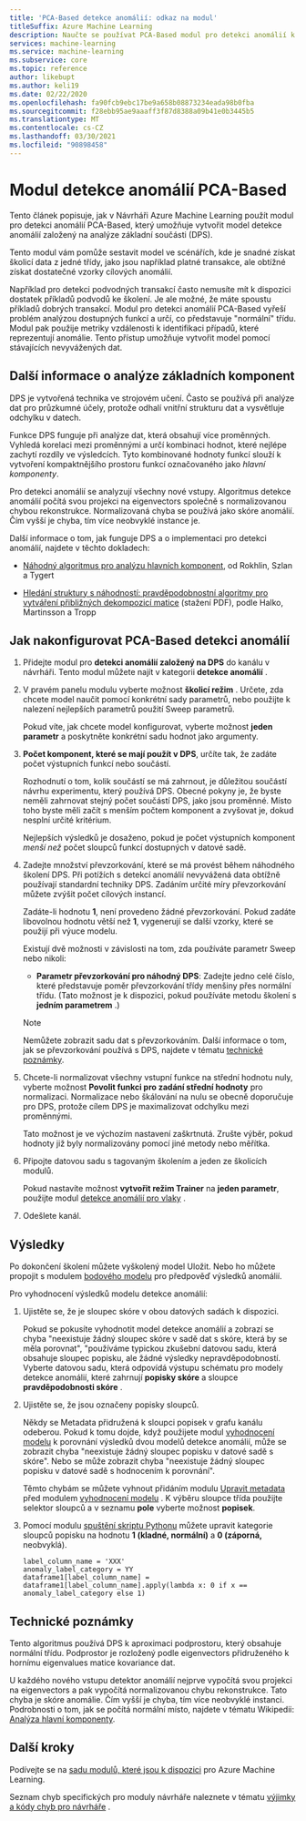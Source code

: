 ```yaml
---
title: 'PCA-Based detekce anomálií: odkaz na modul'
titleSuffix: Azure Machine Learning
description: Naučte se používat PCA-Based modul pro detekci anomálií k vytvoření modelu detekce anomálií založeného na analýze základní součásti (DPS).
services: machine-learning
ms.service: machine-learning
ms.subservice: core
ms.topic: reference
author: likebupt
ms.author: keli19
ms.date: 02/22/2020
ms.openlocfilehash: fa90fcb9ebc17be9a658b08873234eada98b0fba
ms.sourcegitcommit: f28ebb95ae9aaaff3f87d8388a09b41e0b3445b5
ms.translationtype: MT
ms.contentlocale: cs-CZ
ms.lasthandoff: 03/30/2021
ms.locfileid: "90898458"
---
```

# <a name="pca-based-anomaly-detection-module"></a>Modul detekce anomálií PCA-Based

Tento článek popisuje, jak v Návrháři Azure Machine Learning použít modul pro detekci anomálií PCA-Based, který umožňuje vytvořit model detekce anomálií založený na analýze základní součásti (DPS).

Tento modul vám pomůže sestavit model ve scénářích, kde je snadné získat školicí data z jedné třídy, jako jsou například platné transakce, ale obtížné získat dostatečné vzorky cílových anomálií. 

Například pro detekci podvodných transakcí často nemusíte mít k dispozici dostatek příkladů podvodů ke školení. Je ale možné, že máte spoustu příkladů dobrých transakcí. Modul pro detekci anomálií PCA-Based vyřeší problém analýzou dostupných funkcí a určí, co představuje "normální" třídu. Modul pak použije metriky vzdálenosti k identifikaci případů, které reprezentují anomálie. Tento přístup umožňuje vytvořit model pomocí stávajících nevyvážených dat.

## <a name="more-about-principal-component-analysis"></a>Další informace o analýze základních komponent

DPS je vytvořená technika ve strojovém učení. Často se používá při analýze dat pro průzkumné účely, protože odhalí vnitřní strukturu dat a vysvětluje odchylku v datech.

Funkce DPS funguje při analýze dat, která obsahují více proměnných. Vyhledá korelaci mezi proměnnými a určí kombinaci hodnot, které nejlépe zachytí rozdíly ve výsledcích. Tyto kombinované hodnoty funkcí slouží k vytvoření kompaktnějšího prostoru funkcí označovaného jako *hlavní komponenty*.

Pro detekci anomálií se analyzují všechny nové vstupy. Algoritmus detekce anomálií počítá svou projekci na eigenvectors společně s normalizovanou chybou rekonstrukce. Normalizovaná chyba se používá jako skóre anomálií. Čím vyšší je chyba, tím více neobvyklé instance je.

Další informace o tom, jak funguje DPS a o implementaci pro detekci anomálií, najdete v těchto dokladech:

- [Náhodný algoritmus pro analýzu hlavních komponent](https://arxiv.org/abs/0809.2274), od Rokhlin, Szlan a Tygert

- [Hledání struktury s náhodností: pravděpodobnostní algoritmy pro vytváření přibližných dekompozicí matice](http://users.cms.caltech.edu/~jtropp/papers/HMT11-Finding-Structure-SIREV.pdf) (stažení PDF), podle Halko, Martinsson a Tropp

## <a name="how-to-configure-pca-based-anomaly-detection"></a>Jak nakonfigurovat PCA-Based detekci anomálií

1. Přidejte modul pro **detekci anomálií založený na DPS** do kanálu v návrháři. Tento modul můžete najít v kategorii **detekce anomálií** .

2. V pravém panelu modulu vyberte možnost **školicí režim** . Určete, zda chcete model naučit pomocí konkrétní sady parametrů, nebo použijte k nalezení nejlepších parametrů použití Sweep parametrů.

    Pokud víte, jak chcete model konfigurovat, vyberte možnost **jeden parametr** a poskytněte konkrétní sadu hodnot jako argumenty.

3. **Počet komponent, které se mají použít v DPS**, určíte tak, že zadáte počet výstupních funkcí nebo součástí.

    Rozhodnutí o tom, kolik součástí se má zahrnout, je důležitou součástí návrhu experimentu, který používá DPS. Obecné pokyny je, že byste neměli zahrnovat stejný počet součástí DPS, jako jsou proměnné. Místo toho byste měli začít s menším počtem komponent a zvyšovat je, dokud nesplní určité kritérium.

    Nejlepších výsledků je dosaženo, pokud je počet výstupních komponent *menší než* počet sloupců funkcí dostupných v datové sadě.

4. Zadejte množství převzorkování, které se má provést během náhodného školení DPS. Při potížích s detekcí anomálií nevyvážená data obtížně používají standardní techniky DPS. Zadáním určité míry převzorkování můžete zvýšit počet cílových instancí.

    Zadáte-li hodnotu **1**, není provedeno žádné převzorkování. Pokud zadáte libovolnou hodnotu větší než **1**, vygenerují se další vzorky, které se použijí při výuce modelu.

    Existují dvě možnosti v závislosti na tom, zda používáte parametr Sweep nebo nikoli:

    - **Parametr převzorkování pro náhodný DPS**: Zadejte jedno celé číslo, které představuje poměr převzorkování třídy menšiny přes normální třídu. (Tato možnost je k dispozici, pokud používáte metodu školení s **jedním parametrem** .)

    > [!NOTE]
    > Nemůžete zobrazit sadu dat s převzorkováním. Další informace o tom, jak se převzorkování používá s DPS, najdete v tématu [technické poznámky](#technical-notes).

5. Chcete-li normalizovat všechny vstupní funkce na střední hodnotu nuly, vyberte možnost **Povolit funkci pro zadání střední hodnoty** pro normalizaci. Normalizace nebo škálování na nulu se obecně doporučuje pro DPS, protože cílem DPS je maximalizovat odchylku mezi proměnnými.

    Tato možnost je ve výchozím nastavení zaškrtnutá. Zrušte výběr, pokud hodnoty již byly normalizovány pomocí jiné metody nebo měřítka.

6. Připojte datovou sadu s tagovaným školením a jeden ze školicích modulů.

   Pokud nastavíte možnost **vytvořit režim Trainer** na **jeden parametr**, použijte modul [detekce anomálií pro vlaky](train-anomaly-detection-model.md) .

7. Odešlete kanál.

## <a name="results"></a>Výsledky

Po dokončení školení můžete vyškolený model Uložit. Nebo ho můžete propojit s modulem [bodového modelu](score-model.md) pro předpověď výsledků anomálií.

Pro vyhodnocení výsledků modelu detekce anomálií:

1. Ujistěte se, že je sloupec skóre v obou datových sadách k dispozici.

    Pokud se pokusíte vyhodnotit model detekce anomálií a zobrazí se chyba "neexistuje žádný sloupec skóre v sadě dat s skóre, která by se měla porovnat", "používáme typickou zkušební datovou sadu, která obsahuje sloupec popisku, ale žádné výsledky nepravděpodobností. Vyberte datovou sadu, která odpovídá výstupu schématu pro modely detekce anomálií, které zahrnují **popisky skóre** a sloupce **pravděpodobnosti skóre** .

2. Ujistěte se, že jsou označeny popisky sloupců.

    Někdy se Metadata přidružená k sloupci popisek v grafu kanálu odeberou. Pokud k tomu dojde, když použijete modul [vyhodnocení modelu](evaluate-model.md) k porovnání výsledků dvou modelů detekce anomálií, může se zobrazit chyba "neexistuje žádný sloupec popisku v datové sadě s skóre". Nebo se může zobrazit chyba "neexistuje žádný sloupec popisku v datové sadě s hodnocením k porovnání".

    Těmto chybám se můžete vyhnout přidáním modulu [Upravit metadata](edit-metadata.md) před modulem [vyhodnocení modelu](evaluate-model.md) . K výběru sloupce třída použijte selektor sloupců a v seznamu **pole** vyberte možnost **popisek**.

3. Pomocí modulu [spuštění skriptu Pythonu](execute-python-script.md) můžete upravit kategorie sloupců popisku na hodnotu **1 (kladné, normální)** a **0 (záporná,** neobvyklá).

    ````
    label_column_name = 'XXX'
    anomaly_label_category = YY
    dataframe1[label_column_name] = dataframe1[label_column_name].apply(lambda x: 0 if x == anomaly_label_category else 1)
    ````

    
## <a name="technical-notes"></a>Technické poznámky

Tento algoritmus používá DPS k aproximaci podprostoru, který obsahuje normální třídu. Podprostor je rozložený podle eigenvectors přidruženého k hornímu eigenvalues matice kovariance dat. 

U každého nového vstupu detektor anomálií nejprve vypočítá svou projekci na eigenvectors a pak vypočítá normalizovanou chybu rekonstrukce. Tato chyba je skóre anomálie. Čím vyšší je chyba, tím více neobvyklé instanci. Podrobnosti o tom, jak se počítá normální místo, najdete v tématu Wikipedii: [Analýza hlavní komponenty](https://wikipedia.org/wiki/Principal_component_analysis). 


## <a name="next-steps"></a>Další kroky

Podívejte se na [sadu modulů, které jsou k dispozici](module-reference.md) pro Azure Machine Learning. 

Seznam chyb specifických pro moduly návrháře naleznete v tématu [výjimky a kódy chyb pro návrháře](designer-error-codes.md) .